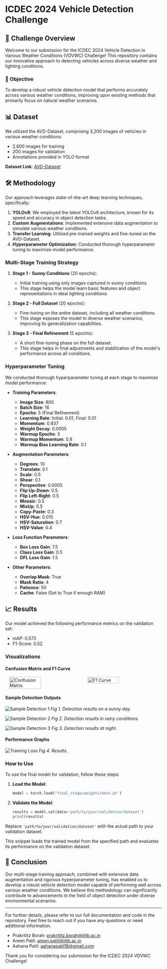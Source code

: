 # ICDEC 2024 Vehicle Detection Challenge

## 🚗 Challenge Overview

Welcome to our submission for the ICDEC 2024 Vehicle Detection in Various Weather Conditions (VDVWC) Challenge! This repository contains our innovative approach to detecting vehicles across diverse weather and lighting conditions.

### 🎯 Objective

To develop a robust vehicle detection model that performs accurately across various weather conditions, improving upon existing methods that primarily focus on natural weather scenarios.

## 📊 Dataset

We utilized the AVD-Dataset, comprising 3,200 images of vehicles in various weather conditions:

- 2,600 images for training
- 200 images for validation
- Annotations provided in YOLO format

**Dataset Link**: [AVD-Dataset](https://github.com/Sourajit-Maity/juvdv2-vdvwc.git)

## 🛠 Methodology

Our approach leverages state-of-the-art deep learning techniques, specifically:

1. **YOLOv8**: We employed the latest YOLOv8 architecture, known for its speed and accuracy in object detection tasks.
2. **Custom Augmentations**: Implemented extensive data augmentation to simulate various weather conditions.
3. **Transfer Learning**: Utilized pre-trained weights and fine-tuned on the AVD-Dataset.
4. **Hyperparameter Optimization**: Conducted thorough hyperparameter tuning to maximize model performance.

### Multi-Stage Training Strategy

1. **Stage 1 - Sunny Conditions** (20 epochs):
   - Initial training using only images captured in sunny conditions.
   - This stage helps the model learn basic features and object representations in ideal lighting conditions.
   
2. **Stage 2 - Full Dataset** (20 epochs):
   - Fine-tuning on the entire dataset, including all weather conditions.
   - This stage exposes the model to diverse weather scenarios, improving its generalization capabilities.
   
3. **Stage 3 - Final Refinement** (5 epochs):
   - A short fine-tuning phase on the full dataset.
   - This stage helps in final adjustments and stabilization of the model's performance across all conditions.

### Hyperparameter Tuning

We conducted thorough hyperparameter tuning at each stage to maximize model performance:

- **Training Parameters**:
  - **Image Size**: 800
  - **Batch Size**: 16
  - **Epochs**: 5 (Final Refinement)
  - **Learning Rate**: Initial: 0.01, Final: 0.01
  - **Momentum**: 0.937
  - **Weight Decay**: 0.0005
  - **Warmup Epochs**: 3
  - **Warmup Momentum**: 0.8
  - **Warmup Bias Learning Rate**: 0.1

- **Augmentation Parameters**:
  - **Degrees**: 10
  - **Translate**: 0.1
  - **Scale**: 0.5
  - **Shear**: 0.1
  - **Perspective**: 0.0005
  - **Flip Up-Down**: 0.5
  - **Flip Left-Right**: 0.5
  - **Mosaic**: 0.5
  - **MixUp**: 0.5
  - **Copy-Paste**: 0.3
  - **HSV-Hue**: 0.015
  - **HSV-Saturation**: 0.7
  - **HSV-Value**: 0.4

- **Loss Function Parameters**:
  - **Box Loss Gain**: 7.5
  - **Class Loss Gain**: 0.5
  - **DFL Loss Gain**: 1.5

- **Other Parameters**:
  - **Overlap Mask**: True
  - **Mask Ratio**: 4
  - **Patience**: 50
  - **Cache**: False (Set to True if enough RAM)

## 📈 Results

Our model achieved the following performance metrics on the validation set:

- mAP: 0.573
- F1-Score: 0.52

### Visualizations

#### Confusion Matrix and F1 Curve

<div style="display: flex; justify-content: space-around;">
  <img src="final_stage/confusion_matrix_normalized.png" alt="Confusion Matrix" width="45%">
  <img src="final_stage/F1_curve.png" alt="F1 Curve" width="45%">
</div>

#### Sample Detection Outputs

![Sample Detection 1](final_stage/val_batch0_pred.jpg)
*Fig 1. Detection results on a sunny day.*

![Sample Detection 2](final_stage/val_batch2_pred.jpg)
*Fig 2. Detection results in rainy conditions.*

![Sample Detection 3](final_stage/val_batch1_pred.jpg)
*Fig 3. Detection results at night.*

#### Performance Graphs

![Training Loss](final_stage/results.png)
*Fig 4. Results .*

### How to Use

To use the final model for validation, follow these steps:

1. **Load the Model**:
    ```python
    model = torch.load('final_stage/weights/best.pt')
    ```

2. **Validate the Model**:
    ```python
    results = model.val(data='path/to/your/validation/dataset')
    print(results)
    ```

Replace `'path/to/your/validation/dataset'` with the actual path to your validation dataset.

This snippet loads the trained model from the specified path and evaluates its performance on the validation dataset.



## 📜 Conclusion

Our multi-stage training approach, combined with extensive data augmentation and rigorous hyperparameter tuning, has enabled us to develop a robust vehicle detection model capable of performing well across various weather conditions. We believe this methodology can significantly contribute to advancements in the field of object detection under diverse environmental scenarios.

---



For further details, please refer to our full documentation and code in the repository. Feel free to reach out if you have any questions or need additional information.

- Prakrititz Borah: prakrititz.borah@iiitb.ac.in
- Areen Patil: areen.patil@iiitb.ac.in
- Aahana Patil: aahanapatil18@gmail.com


Thank you for considering our submission for the ICDEC 2024 VDVWC Challenge!
